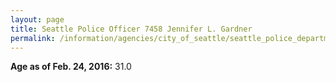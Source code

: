 ```yaml
---
layout: page
title: Seattle Police Officer 7458 Jennifer L. Gardner
permalink: /information/agencies/city_of_seattle/seattle_police_department/copbook/7458/
---
```


**Age as of Feb. 24, 2016:** 31.0
